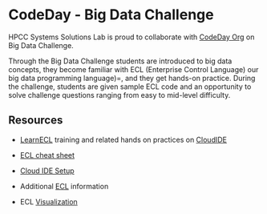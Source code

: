 # CodeDay - Big Data Challenge

HPCC Systems Solutions Lab is proud to collaborate with [CodeDay Org](https://www.codeday.org/) on Big Data Challenge.

Through the Big Data Challenge students are introduced to big data concepts, they become familiar with ECL (Enterprise Control Language) our big data programming language)=, and they get hands-on practice. During the challenge, students are given sample ECL code and an opportunity to solve challenge questions ranging from easy to mid-level difficulty.

## Resources

- [LearnECL](https://hpccsystems-solutions-lab.github.io/) training and related hands on practices on [CloudIDE](https://ide.hpccsystems.com/workspaces/share/291d17d9-e5cb-4fac-83c2-ac5997c28a31)

- [ECL cheat sheet](https://github.com/hpccsystems-solutions-lab/CodeDay_May2020/blob/master/ECL_Cheat_Sheet.pdf)

- [Cloud IDE Setup](https://github.com/hpccsystems-solutions-lab/CodeDay_May2020/blob/master/CloudIDE-Setup.pdf)

- Additional [ECL](http://cdn.hpccsystems.com/releases/CE-Candidate-7.0.24/docs/EN_US/ECLLanguageReference_EN_US-7.0.24-1.pdf) information

- ECL [Visualization](https://d2wulyp08c6njk.cloudfront.net/releases/CE-Candidate-7.6.2/docs/EN_US/VisualizingECL_EN_US-7.6.2-1.pdf)
